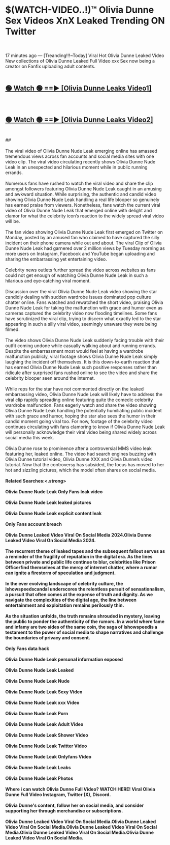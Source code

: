 # $(WATCH-VIDEO..!)™ Olivia Dunne Sex Videos XnX Leaked Trending ON Twitter<br>
<br>

17 minutes ago — [Treanding!!!~Today] Viral Hot Olivia Dunne Leaked Video New collections of Olivia Dunne Leaked Full Video xxx Sex now being a creator on Fanfix uploading adult contents.
<br>
 <br>

##  <a href="https://best2vid.blogspot.com?title=Olivia_Dunne">🟢 Watch 🟢 ==► [Olivia Dunne Leaks Video1]</a><br>
  <br>

##  <a href="https://best2vid.blogspot.com?title=Olivia_Dunne">🟢 Watch 🟢 ==► [Olivia Dunne Leaks Video2]</a><br>
  <br>
  ##
  <br>
  <br>
The viral video of Olivia Dunne Nude Leak emerging online has amassed tremendous views across fan accounts and social media sites with one video clip. The viral video circulating recently shows Olivia Dunne Nude Leak in an unexpected and hilarious moment while in public running errands.
<br><br>
Numerous fans have rushed to watch the viral video and share the clip amongst followers featuring Olivia Dunne Nude Leak caught in an amusing and awkward situation. While surprising, the authentic and candid video showing Olivia Dunne Nude Leak handling a real life blooper so genuinely has earned praise from viewers. Nonetheless, fans watch the current viral video of Olivia Dunne Nude Leak that emerged online with delight and clamor for what the celebrity icon’s reaction to the widely spread viral video will be.
<br><br>
The fan video showing Olivia Dunne Nude Leak first emerged on Twitter on Monday, posted by an amused fan who claimed to have captured the silly incident on their phone camera while out and about. The viral Clip of Olivia Dunne Nude Leak had garnered over 2 million views by Tuesday morning as more users on Instagram, Facebook and YouTube began uploading and sharing the embarrassing yet entertaining video.
<br><br>
Celebrity news outlets further spread the video across websites as fans could not get enough of watching Olivia Dunne Nude Leak in such a hilarious and eye-catching viral moment.
<br><br>
Discussion over the viral Olivia Dunne Nude Leak video showing the star candidly dealing with sudden wardrobe issues dominated pop culture chatter online. Fans watched and rewatched the short video, praising Olivia Dunne Nude Leak for taking the malfunction with grace and humor even as cameras captured the celebrity video now flooding timelines. Some fans have scrutinized the viral clip, trying to discern what exactly led to the star appearing in such a silly viral video, seemingly unaware they were being filmed.
<br><br>
The video shows Olivia Dunne Nude Leak suddenly facing trouble with their outfit coming undone while casually walking about and running errands. Despite the embarrassment most would feel at having a wardrobe malfunction publicly, viral footage shows Olivia Dunne Nude Leak simply laughing the incident off themselves. It is this down-to-earth reaction that has earned Olivia Dunne Nude Leak such positive responses rather than ridicule after surprised fans rushed online to see the video and share the celebrity blooper seen around the internet.
<br><br>
While reps for the star have not commented directly on the leaked embarrassing video, Olivia Dunne Nude Leak will likely have to address the viral clip rapidly spreading online featuring quite the comedic celebrity wardrobe malfunction. Fans eagerly watch and share the video showing Olivia Dunne Nude Leak handling the potentially humiliating public incident with such grace and humor, hoping the star also sees the humor in their candid moment going viral too. For now, footage of the celebrity video continues circulating with fans clamoring to know if Olivia Dunne Nude Leak will personally acknowledge their viral video being shared widely across social media this week.
<br><br>
Olivia Dunne rose to prominence after a controversial MMS video leak featuring her, leaked online. The video had search engines buzzing with Olivia Dunne tutorial video, Olivia Dunne XXX and Olivia Dunne’s video tutorial. Now that the controversy has subsided, the focus has moved to her hot and sizzling pictures, which the model often shares on social media.
<br><br>
<strong>Related Searches:<.strong>
<br><br>
Olivia Dunne Nude Leak Only Fans leak video
<br><br>
Olivia Dunne Nude Leak leaked pictures
<br><br>
Olivia Dunne Nude Leak explicit content leak
<br><br>
Only Fans account breach
<br><br>
Olivia Dunne Leaked Video Viral On Social Media 2024.Olivia Dunne Leaked Video Viral On Social Media 2024.
<br><br>
The recurrent theme of leaked tapes and the subsequent fallout serves as a reminder of the fragility of reputation in the digital era. As the lines between private and public life continue to blur, celebrities like Prison Officerfind themselves at the mercy of internet chatter, where a rumor can ignite a firestorm of speculation and judgment.
<br><br>
In the ever evolving landscape of celebrity culture, the Ishowspeedscandal underscores the relentless pursuit of sensationalism, a pursuit that often comes at the expense of truth and dignity. As we navigate the complexities of the digital age, the line between entertainment and exploitation remains perilously thin.
<br><br>
As the situation unfolds, the truth remains shrouded in mystery, leaving the public to ponder the authenticity of the rumors. In a world where fame and infamy are two sides of the same coin, the saga of Ishowspeedis a testament to the power of social media to shape narratives and challenge the boundaries of privacy and consent.
<br><br>
Only Fans data hack
<br><br>
Olivia Dunne Nude Leak personal information exposed
<br><br>
Olivia Dunne Nude Leak Leaked
<br><br>
Olivia Dunne Nude Leak Nude
<br><br>
Olivia Dunne Nude Leak Sexy Video
<br><br>
Olivia Dunne Nude Leak xxx Video
<br><br>
Olivia Dunne Nude Leak Porn
<br><br>
Olivia Dunne Nude Leak Adult Video
<br><br>
Olivia Dunne Nude Leak Shower Video
<br><br>
Olivia Dunne Nude Leak Twitter Video
<br><br>
Olivia Dunne Nude Leak Onlyfans Video
<br><br>
Olivia Dunne Nude Leak Leaks
<br><br>
Olivia Dunne Nude Leak Photos
<br><br>
Where i can watch Olivia Dunne Full Video? WATCH HERE! Viral Olivia Dunne Full Video Instagram, Twitter (X), Discord.
<br><br>
Olivia Dunne's content, follow her on social media, and consider supporting her through merchandise or subscriptions.
<br><br>
Olivia Dunne Leaked Video Viral On Social Media.Olivia Dunne Leaked Video Viral On Social Media.Olivia Dunne Leaked Video Viral On Social Media.Olivia Dunne Leaked Video Viral On Social Media.Olivia Dunne Leaked Video Viral On Social Media.